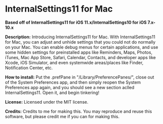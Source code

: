 # InternalSettings11 for Mac
**Based off of InternalSettings11 for iOS 11.x/InternalSettings10 for iOS 7.x-10.x**

**Description:** Introducing InternalSettings11 for Mac. With InternalSettings11 for Mac, you can adjust and unhide settings that you could not do normally on your Mac. You can enable debug menus for certain applications, and use some hidden settings for preinstalled apps like Reminders, Maps, Photos, iTunes, Mac App Store, Safari, Calendar, Contacts, and developer apps like Xcode, iOS Simulator, and even systemwide areas/places like Finder, Notification Center, etc.

**How to install:** Put the .prefPane in "/Library/PreferencePanes/", close out of the System Preferences app, and then simply reopen the System Preferences app again, and you should see a new section aclled InternalSettings11. Open it, and begin tinkering!

**License:** Licensed under the MIT license.

**Credits:** Credits to me for making this. You may reproduce and reuse this software, but please credit me if you can for making this.

